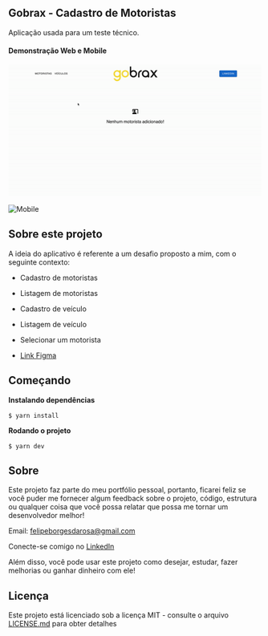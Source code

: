 ## Gobrax - Cadastro de Motoristas

Aplicação usada para um teste técnico.

#### Demonstração Web e Mobile

![Desktop](https://github.com/FelipePbi/teste-gobrax/blob/main/demo/demo.gif)

![Mobile](https://github.com/FelipePbi/teste-gobrax/blob/main/demo/demo-mobile.gif)


## Sobre este projeto

A ideia do aplicativo é referente a um desafio proposto a mim, com o seguinte contexto:
- Cadastro de motoristas

- Listagem de motoristas

- Cadastro de veículo

- Listagem de veículo

- Selecionar um motorista

- [Link Figma](https://www.figma.com/design/yhXyRd4MqrFBY6LZjyb09x/frontend-challenge?node-id=0-1&t=p6zcFwBdEksdrilF-0)

## Começando

**Instalando dependências**

```
$ yarn install
```

**Rodando o projeto**

```
$ yarn dev
```

## Sobre

Este projeto faz parte do meu portfólio pessoal, portanto, ficarei feliz se você puder me fornecer algum feedback sobre o projeto, código, estrutura ou qualquer coisa que você possa relatar que possa me tornar um desenvolvedor melhor!

Email: felipeborgesdarosa@gmail.com

Conecte-se comigo no [LinkedIn](https://www.linkedin.com/in/felipe-borges-pbi/)

Além disso, você pode usar este projeto como desejar, estudar, fazer melhorias ou ganhar dinheiro com ele!

## Licença

Este projeto está licenciado sob a licença MIT - consulte o arquivo [LICENSE.md](https://github.com/steniowagner/bon-appetit-app/blob/master/LICENSE) para obter detalhes
